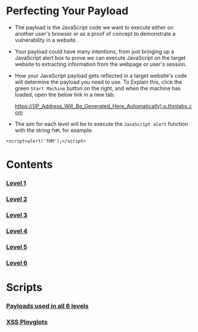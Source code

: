 # Perfecting Your Payload

- The payload is the JavaScript code we want to execute either on another user's browser or as a proof of concept to demonstrate a vulnerability in a website.

- Your payload could have many intentions, from just bringing up a JavaScript alert box to prove we can execute JavaScript on the target website to extracting information from the webpage or user's session.

- How your JavaScript payload gets reflected in a target website's code will determine the payload you need to use. To Explain this, click the green `Start Machine` button on the right, and when the machine has loaded, open the below link in a new tab.

  [https://(IP_Address_Will_Be_Generated_Here_Automatically).p.thmlabs.com]()


- The aim for each level will be to execute the `JavaScript alert` function with the string `THM`, for example:
```
<script>alert('THM');</script>
```
# Contents

### [Level 1](https://github.com/ShubhamJagtap2000/Cross-site-Scripting/tree/main/11%20-%20Perfecting%20Your%20Payload/Level%201)
### [Level 2](https://github.com/ShubhamJagtap2000/Cross-site-Scripting/tree/main/11%20-%20Perfecting%20Your%20Payload/Level%202)
### [Level 3](https://github.com/ShubhamJagtap2000/Cross-site-Scripting/tree/main/11%20-%20Perfecting%20Your%20Payload/Level%203)
### [Level 4](https://github.com/ShubhamJagtap2000/Cross-site-Scripting/tree/main/11%20-%20Perfecting%20Your%20Payload/Level%204)
### [Level 5](https://github.com/ShubhamJagtap2000/Cross-site-Scripting/tree/main/11%20-%20Perfecting%20Your%20Payload/Level%205)
### [Level 6](https://github.com/ShubhamJagtap2000/Cross-site-Scripting/tree/main/11%20-%20Perfecting%20Your%20Payload/Level%206)

#

# Scripts

### [Payloads used in all 6 levels](https://github.com/ShubhamJagtap2000/Cross-site-Scripting/tree/main/11%20-%20Perfecting%20Your%20Payload/Payload%20List)
### [XSS Ployglots](https://github.com/ShubhamJagtap2000/Cross-site-Scripting/tree/main/16%20-%20XSS%20Polyglots)

#
